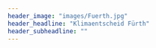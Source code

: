 ```yaml
---
header_image: "images/Fuerth.jpg"
header_headline: "Klimaentscheid Fürth"
header_subheadline: ""
---
```

